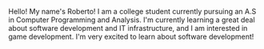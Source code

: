 Hello!
My name's Roberto!
I am a college student currently pursuing an A.S in Computer Programming and Analysis.
I'm currently learning a great deal about software development and IT infrastructure, and I am interested in game development.
I'm very excited to learn about software development!
